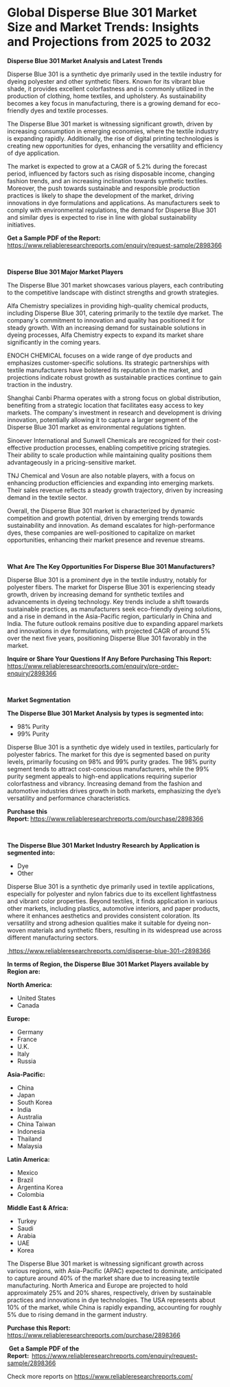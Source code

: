 <p><h1>Global Disperse Blue 301 Market Size and Market Trends: Insights and Projections from 2025 to 2032</h1></p><p><strong>Disperse Blue 301 Market Analysis and Latest Trends</strong></p>
<p><p>Disperse Blue 301 is a synthetic dye primarily used in the textile industry for dyeing polyester and other synthetic fibers. Known for its vibrant blue shade, it provides excellent colorfastness and is commonly utilized in the production of clothing, home textiles, and upholstery. As sustainability becomes a key focus in manufacturing, there is a growing demand for eco-friendly dyes and textile processes. </p><p>The Disperse Blue 301 market is witnessing significant growth, driven by increasing consumption in emerging economies, where the textile industry is expanding rapidly. Additionally, the rise of digital printing technologies is creating new opportunities for dyes, enhancing the versatility and efficiency of dye application. </p><p>The market is expected to grow at a CAGR of 5.2% during the forecast period, influenced by factors such as rising disposable income, changing fashion trends, and an increasing inclination towards synthetic textiles. Moreover, the push towards sustainable and responsible production practices is likely to shape the development of the market, driving innovations in dye formulations and applications. As manufacturers seek to comply with environmental regulations, the demand for Disperse Blue 301 and similar dyes is expected to rise in line with global sustainability initiatives.</p></p>
<p><strong>Get a Sample PDF of the Report:&nbsp;</strong> <a href="https://www.reliableresearchreports.com/enquiry/request-sample/2898366?utm_campaign=3287&utm_medium=2&utm_source=Github&utm_content=ia&utm_term=15032025&utm_id=disperse-blue-301">https://www.reliableresearchreports.com/enquiry/request-sample/2898366</a></p>
<p>&nbsp;</p>
<p><strong>Disperse Blue 301 Major Market Players</strong></p>
<p><p>The Disperse Blue 301 market showcases various players, each contributing to the competitive landscape with distinct strengths and growth strategies. </p><p>Alfa Chemistry specializes in providing high-quality chemical products, including Disperse Blue 301, catering primarily to the textile dye market. The company's commitment to innovation and quality has positioned it for steady growth. With an increasing demand for sustainable solutions in dyeing processes, Alfa Chemistry expects to expand its market share significantly in the coming years.</p><p>ENOCH CHEMICAL focuses on a wide range of dye products and emphasizes customer-specific solutions. Its strategic partnerships with textile manufacturers have bolstered its reputation in the market, and projections indicate robust growth as sustainable practices continue to gain traction in the industry.</p><p>Shanghai Canbi Pharma operates with a strong focus on global distribution, benefiting from a strategic location that facilitates easy access to key markets. The company's investment in research and development is driving innovation, potentially allowing it to capture a larger segment of the Disperse Blue 301 market as environmental regulations tighten.</p><p>Sinoever International and Sunwell Chemicals are recognized for their cost-effective production processes, enabling competitive pricing strategies. Their ability to scale production while maintaining quality positions them advantageously in a pricing-sensitive market.</p><p>TNJ Chemical and Vosun are also notable players, with a focus on enhancing production efficiencies and expanding into emerging markets. Their sales revenue reflects a steady growth trajectory, driven by increasing demand in the textile sector.</p><p>Overall, the Disperse Blue 301 market is characterized by dynamic competition and growth potential, driven by emerging trends towards sustainability and innovation. As demand escalates for high-performance dyes, these companies are well-positioned to capitalize on market opportunities, enhancing their market presence and revenue streams.</p></p>
<p>&nbsp;</p>
<p><strong>What Are The Key Opportunities For Disperse Blue 301 Manufacturers?</strong></p>
<p><p>Disperse Blue 301 is a prominent dye in the textile industry, notably for polyester fibers. The market for Disperse Blue 301 is experiencing steady growth, driven by increasing demand for synthetic textiles and advancements in dyeing technology. Key trends include a shift towards sustainable practices, as manufacturers seek eco-friendly dyeing solutions, and a rise in demand in the Asia-Pacific region, particularly in China and India. The future outlook remains positive due to expanding apparel markets and innovations in dye formulations, with projected CAGR of around 5% over the next five years, positioning Disperse Blue 301 favorably in the market.</p></p>
<p><strong>Inquire or Share Your Questions If Any Before Purchasing This Report:</strong> <a href="https://www.reliableresearchreports.com/enquiry/pre-order-enquiry/2898366?utm_campaign=3287&utm_medium=2&utm_source=Github&utm_content=ia&utm_term=15032025&utm_id=disperse-blue-301">https://www.reliableresearchreports.com/enquiry/pre-order-enquiry/2898366</a></p>
<p>&nbsp;</p>
<p><strong>Market Segmentation</strong></p>
<p><strong>The Disperse Blue 301 Market Analysis by types is segmented into:</strong></p>
<p><ul><li>98% Purity</li><li>99% Purity</li></ul></p>
<p><p>Disperse Blue 301 is a synthetic dye widely used in textiles, particularly for polyester fabrics. The market for this dye is segmented based on purity levels, primarily focusing on 98% and 99% purity grades. The 98% purity segment tends to attract cost-conscious manufacturers, while the 99% purity segment appeals to high-end applications requiring superior colorfastness and vibrancy. Increasing demand from the fashion and automotive industries drives growth in both markets, emphasizing the dye’s versatility and performance characteristics.</p></p>
<p><strong>Purchase this Report:&nbsp;</strong><a href="https://www.reliableresearchreports.com/purchase/2898366?utm_campaign=3287&utm_medium=2&utm_source=Github&utm_content=ia&utm_term=15032025&utm_id=disperse-blue-301">https://www.reliableresearchreports.com/purchase/2898366</a></p>
<p>&nbsp;</p>
<p><strong>The Disperse Blue 301 Market Industry Research by Application is segmented into:</strong></p>
<p><ul><li>Dye</li><li>Other</li></ul></p>
<p><p>Disperse Blue 301 is a synthetic dye primarily used in textile applications, especially for polyester and nylon fabrics due to its excellent lightfastness and vibrant color properties. Beyond textiles, it finds application in various other markets, including plastics, automotive interiors, and paper products, where it enhances aesthetics and provides consistent coloration. Its versatility and strong adhesion qualities make it suitable for dyeing non-woven materials and synthetic fibers, resulting in its widespread use across different manufacturing sectors.</p></p>
<p><a href="https://www.reliableresearchreports.com/disperse-blue-301-r2898366?utm_campaign=3287&utm_medium=2&utm_source=Github&utm_content=ia&utm_term=15032025&utm_id=disperse-blue-301">&nbsp;https://www.reliableresearchreports.com/disperse-blue-301-r2898366</a></p>
<p><strong>In terms of Region, the Disperse Blue 301 Market Players available by Region are:</strong></p>
<p>
    <p> <strong> North America: </strong>
        <ul>
            <li>United States</li>
            <li>Canada</li>
        </ul>
        </p> 
    <p> <strong> Europe: </strong>
        <ul>
            <li>Germany</li>
            <li>France</li>
            <li>U.K.</li>
            <li>Italy</li>
            <li>Russia</li>
        </ul>
        </p> 
    <p> <strong> Asia-Pacific: </strong>
        <ul>
            <li>China</li>
            <li>Japan</li>
            <li>South Korea</li>
            <li>India</li>
            <li>Australia</li>
            <li>China Taiwan</li>
            <li>Indonesia</li>
            <li>Thailand</li>
            <li>Malaysia</li>
        </ul>
        </p> 
    <p> <strong> Latin America: </strong>
        <ul>
            <li>Mexico</li>
            <li>Brazil</li>
            <li>Argentina Korea</li>
            <li>Colombia</li>
        </ul>
        </p> 
    <p> <strong> Middle East & Africa: </strong>
        <ul>
            <li>Turkey</li>
            <li>Saudi</li>
            <li>Arabia</li>
            <li>UAE</li>
            <li>Korea</li>
        </ul>
    </p>
    </p>
<p><p>The Disperse Blue 301 market is witnessing significant growth across various regions, with Asia-Pacific (APAC) expected to dominate, anticipated to capture around 40% of the market share due to increasing textile manufacturing. North America and Europe are projected to hold approximately 25% and 20% shares, respectively, driven by sustainable practices and innovations in dye technologies. The USA represents about 10% of the market, while China is rapidly expanding, accounting for roughly 5% due to rising demand in the garment industry.</p></p>
<p><strong>Purchase this Report: </strong><a href="https://www.reliableresearchreports.com/purchase/2898366?utm_campaign=3287&utm_medium=2&utm_source=Github&utm_content=ia&utm_term=15032025&utm_id=disperse-blue-301">https://www.reliableresearchreports.com/purchase/2898366</a></p>
<p>&nbsp;<strong>Get a Sample PDF of the Report:&nbsp;&nbsp;</strong><a href="https://www.reliableresearchreports.com/enquiry/request-sample/2898366?utm_campaign=3287&utm_medium=2&utm_source=Github&utm_content=ia&utm_term=15032025&utm_id=disperse-blue-301">https://www.reliableresearchreports.com/enquiry/request-sample/2898366</a></p>
<p><strong></strong></p>
<p>Check more reports on <a href="https://www.reliableresearchreports.com/?utm_campaign=3287&utm_medium=2&utm_source=Github&utm_content=ia&utm_term=15032025&utm_id=disperse-blue-301">https://www.reliableresearchreports.com/</a></p>